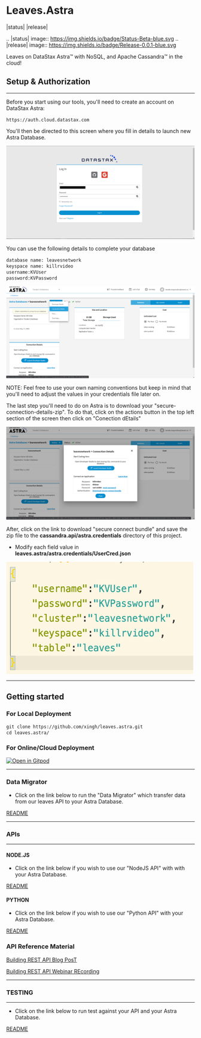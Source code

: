 # Leaves.Astra 

|status|  |release|

.. |status| image:: https://img.shields.io/badge/Status-Beta-blue.svg
.. |release| image:: https://img.shields.io/badge/Release-0.0.1-blue.svg

Leaves on DataStax Astra™ with NoSQL, and Apache Cassandra™ in the cloud!

## Setup & Authorization
---- 

Before you start using our tools, you'll need to create an account on DataStax Astra:
```
https://auth.cloud.datastax.com
```
You'll then be directed to this screen where you fill in details to launch new Astra Database.

![Astra](Assets/../Assets/Images/astra1.png)

You can use the following details to complete your database
```
database name: leavesnetwork
keyspace name: killrvideo
username:KVUser
password:KVPassword
```

![Astra](Assets/../Assets/Images/astra2.png)

NOTE: Feel free to use your own naming conventions but keep in mind that you'll need to adjust the values in your credentials file later on.

The last step you'll need to do on Astra is to download your "secure-connection-details-zip". To do that, click on the actions button in the top left section of the screen then click on "Conection dEtails"

![Astra](Assets/../Assets/Images/astra3.png)

After, click on the link to download "secure connect bundle" and save the zip file to the **cassandra.api/astra.credentials** directory of this project. 

* Modify each field value in **leaves.astra/astra.credentials/UserCred.json** 

<img src="Assets/Images/UserCred.png" width="500" height="300">

---

## Getting started

### For Local Deployment

```
git clone https://github.com/xingh/leaves.astra.git
cd leaves.astra/
```

### For Online/Cloud Deployment

[![Open in Gitpod](https://gitpod.io/button/open-in-gitpod.svg)](https://gitpod.io/#https://github.com/xingh/leaves.astra.git)

---

### Data Migrator

- Click on the link below to run the "Data Migrator" which transfer data from our leaves API to your Astra Database.

[README](https://github.com/Anant/cassandra.api/blob/master/astra.import/README.md)

---

### APIs
---

#### NODE.JS

- Click on the link below if you wish to use our "NodeJS API" with with your Astra Database.

[README](https://github.com/Anant/cassandra.api/blob/master/astra.api/leaves.api.node/README.md)

#### PYTHON

- Click on the link below if you wish to use our "Python API" with your Astra Database.

[README](https://github.com/Anant/cassandra.api/blob/master/astra.api/leaves.api.python/README.md)

### API Reference Material

[Building REST API Blog PosT](https://blog.anant.us/building-a-rest-api-with-cassandra-on-datastax-astra-using-python-and-node/)

[Building REST API Webinar REcording](https://blog.anant.us/building-a-rest-api-with-cassandra-on-datastax-astra-using-python-and-node/)

---

### TESTING
--- 

- Click on the link below to run test against your API and your Astra Database.

[README](https://github.com/xingh/leaves.astra/blob/master/astra.api/leaves.api.tests/README.md)
